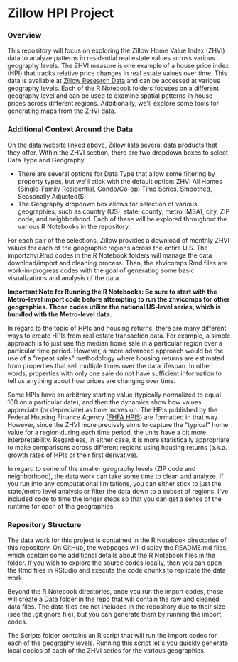 # Zillow HPI Project

### Overview

This repository will focus on exploring the Zillow Home Value Index (ZHVI) data to analyze patterns in residential real estate values across various geography levels. The ZHVI measure is one example of a house price index (HPI) that tracks relative price changes in real estate values over time. This data is available at [Zillow Research Data](https://www.zillow.com/research/data/) and can be accessed at various geography levels. Each of the R Notebook folders focuses on a different geography level and can be used to examine spatial patterns in house prices across different regions. Additionally, we'll explore some tools for generating maps from the ZHVI data.

### Additional Context Around the Data

On the data website linked above, Zillow lists several data products that they offer. Within the ZHVI section, there are two dropdown boxes to select Data Type and Geography. 

* There are several options for Data Type that allow some filtering by property types, but we'll stick with the default option: ZHVI All Homes (Single-Family Residential, Condo/Co-op) Time Series, Smoothed, Seasonally Adjusted($).
* The Geography dropdown box allows for selection of various geographies, such as country (US), state, county, metro (MSA), city, ZIP code, and neighborhood. Each of these will be explored throughout the various R Notebooks in the repository.

For each pair of the selections, Zillow provides a download of monthly ZHVI values for each of the geographic regions across the entire U.S. The importzhvi.Rmd codes in the R Notebook folders will manage the data download/import and cleaning process. Then, the zhvicomps.Rmd files are work-in-progress codes with the goal of generating some basic visualizations and analysis of the data.

**Important Note for Running the R Notebooks: Be sure to start with the Metro-level import code before attempting to run the zhvicomps for other geographies. Those codes utilize the national US-level series, which is bundled with the Metro-level data.**

In regard to the topic of HPIs and housing returns, there are many different ways to create HPIs from real estate transaction data. For example, a simple approach is to just use the median home sale in a particular region over a particular time period. However, a more advanced approach would be the use of a "repeat sales" methodology where housing returns are estimated from properties that sell multiple times over the data lifespan. In other words, properties with only one sale do not have sufficient information to tell us anything about how prices are changing over time. 

Some HPIs have an arbitrary starting value (typically normalized to equal 100 on a particular date), and then the dynamics show how values appreciate (or depreciate) as time moves on. The HPIs published by the Federal Housing Finance Agency ([FHFA HPIS](https://www.fhfa.gov/DataTools/Downloads/Pages/House-Price-Index-Datasets.aspx)) are formatted in that way. However, since the ZHVI more precisely aims to capture the "typical" home value for a region during each time period, the units have a bit more interpretability. Regardless, in either case, it is more statistically appropriate to make comparisons across different regions using housing returns (a.k.a. growth rates of HPIs or their first derivative).

In regard to some of the smaller geography levels (ZIP code and neighborhood), the data work can take some time to clean and analyze. If you run into any computational limitations, you can either stick to just the state/metro level analysis or filter the data down to a subset of regions. I've included code to time the longer steps so that you can get a sense of the runtime for each of the geographies.

### Repository Structure

The data work for this project is contained in the R Notebook directories of this repository. On GitHub, the webpages will display the README.md files, which contain some additional details about the R Notebook files in the folder. If you wish to explore the source codes locally, then you can open the Rmd files in RStudio and execute the code chunks to replicate the data work. 

Beyond the R Notebook directories, once you run the import codes, those will create a Data folder in the repo that will contain the raw and cleaned data files. The data files are not included in the repository due to their size (see the .gitignore file), but you can generate them by running the import codes.

The Scripts folder contains an R script that will run the import codes for each of the geography levels. Running this script let's you quickly generate local copies of each of the ZHVI series for the various geographies.